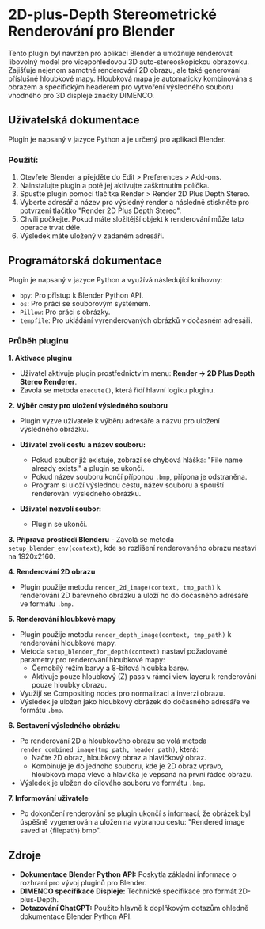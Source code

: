 # 2D-plus-Depth Stereometrické Renderování pro Blender

Tento plugin byl navržen pro aplikaci Blender a umožňuje renderovat libovolný model pro vícepohledovou 3D auto-stereoskopickou obrazovku. Zajišťuje nejenom samotné renderování 2D obrazu, ale také generování příslušné hloubkové mapy. Hloubková mapa je automaticky kombinována s obrazem a specifickým headerem pro vytvoření výsledného souboru vhodného pro 3D displeje značky DIMENCO.

## Uživatelská dokumentace

Plugin je napsaný v jazyce Python a je určený pro aplikaci Blender. 

### Použití:
1. Otevřete Blender a přejděte do Edit > Preferences > Add-ons.
2. Nainstalujte plugin a poté jej aktivujte zaškrtnutím políčka.
3. Spusťte plugin pomocí tlačítka Render > Render 2D Plus Depth Stereo.
4. Vyberte adresář a název pro výsledný render a následně stiskněte pro potvrzení tlačítko "Render 2D Plus Depth Stereo".
5. Chvíli počkejte. Pokud máte složitější objekt k renderování může tato operace trvat déle.
6. Výsledek máte uložený v zadaném adresáři.

## Programátorská dokumentace

Plugin je napsaný v jazyce Python a využívá následující knihovny:
  - `bpy`: Pro přístup k Blender Python API.
  - `os`: Pro práci se souborovým systémem.
  - `Pillow`: Pro práci s obrázky.
  - `tempfile`: Pro ukládání vyrenderovaných obrázků v dočasném adresáři.

### Průběh pluginu

**1. Aktivace pluginu**
  - Uživatel aktivuje plugin prostřednictvím menu: **Render -> 2D Plus Depth Stereo Renderer**.
  - Zavolá se metoda `execute()`, která řídí hlavní logiku pluginu.

**2. Výběr cesty pro uložení výsledného souboru**
  - Plugin vyzve uživatele k výběru adresáře a názvu pro uložení výsledného obrázku.
  
  - **Uživatel zvolí cestu a název souboru:**
    - Pokud soubor již existuje, zobrazí se chybová hláška: "File name already exists." a plugin se ukončí.
    - Pokud název souboru končí příponou `.bmp`, přípona je odstraněna.
    - Program si uloží výslednou cestu, název souboru a spouští renderování výsledného obrázku.

  - **Uživatel nezvolí soubor:**
    - Plugin se ukončí.
    
**3. Příprava prostředí Blenderu**
    - Zavolá se metoda `setup_blender_env(context)`, kde se rozlišení renderovaného obrazu nastaví na 1920x2160.

**4. Renderování 2D obrazu**
  - Plugin použije metodu `render_2d_image(context, tmp_path)` k renderování 2D barevného obrázku a uloží ho do dočasného adresáře ve formátu `.bmp`.

**5. Renderování hloubkové mapy**
  - Plugin použije metodu `render_depth_image(context, tmp_path)` k renderování hloubkové mapy.
  - Metoda `setup_blender_for_depth(context)` nastaví požadované parametry pro renderování hloubkové mapy:
    - Černobílý režim barvy a 8-bitová hloubka barev.
    - Aktivuje pouze hloubkový (Z) pass v rámci view layeru k renderování pouze hloubky obrazu.
  - Využijí se Compositing nodes pro normalizaci a inverzi obrazu.
  - Výsledek je uložen jako hloubkový obrázek do dočasného adresáře ve formátu `.bmp`.
  
**6. Sestavení výsledného obrázku**
  - Po renderování 2D a hloubkového obrazu se volá metoda `render_combined_image(tmp_path, header_path)`, která:
    - Načte 2D obraz, hloubkový obraz a hlavičkový obraz.
    - Kombinuje je do jednoho souboru, kde je 2D obraz vpravo, hloubková mapa vlevo a hlavička je vepsaná na první řádce obrazu.
  - Výsledek je uložen do cílového souboru ve formátu `.bmp`.

**7. Informování uživatele**
  - Po dokončení renderování se plugin ukončí s informací, že obrázek byl úspěšně vygenerován a uložen na vybranou cestu: "Rendered image saved at {filepath}.bmp".

## Zdroje
- **Dokumentace Blender Python API:** Poskytla základní informace o rozhraní pro vývoj pluginů pro Blender.
- **DIMENCO specifikace Displeje:** Technické specifikace pro formát 2D-plus-Depth.
- **Dotazování ChatGPT:** Použito hlavně k doplňkovým dotazům ohledně dokumentace Blender Python API.

